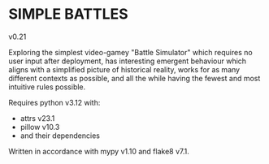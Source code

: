 # SIMPLE BATTLES
v0.21

Exploring the simplest video-gamey "Battle Simulator" which requires no user input after deployment, has interesting emergent behaviour which aligns with a simplified picture of historical reality, works for as many different contexts as possible, and all the while having the fewest and most intuitive rules possible.

Requires python v3.12 with:
* attrs v23.1
* pillow v10.3
* and their dependencies

Written in accordance with mypy v1.10 and flake8 v7.1.
